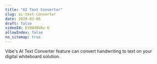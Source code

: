 ```yaml
---
title: "AI Text Converter"
slug: ai-text-converter
date: 2020-03-06
draft: false
videoId: EY0O4NVAx-U
allowIndex: false
no_sitemap: true
---
```






Vibe's AI Text Converter feature can convert handwriting to text on your digital whiteboard solution.
